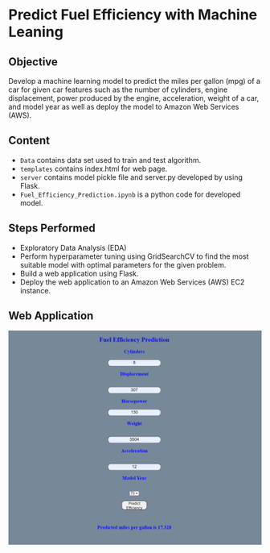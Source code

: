 # Predict Fuel Efficiency with Machine Leaning

## Objective
Develop a machine learning model to predict the miles per gallon (mpg) of a car for given car features such as the number of cylinders, engine displacement, power produced by the engine, acceleration, weight of a car, and model year as well as deploy the model to Amazon Web Services (AWS).

## Content
* `Data` contains data set used to train and test algorithm.
* `templates` contains index.html for web page.
* `server` contains model pickle file and server.py developed by using Flask.
* `Fuel_Efficiency_Prediction.ipynb` is a python code for developed model.

  
## Steps Performed

* Exploratory Data Analysis (EDA) 
* Perform hyperparameter tuning using GridSearchCV to find the most suitable model with optimal parameters for the given problem.
* Build a web application using Flask.
* Deploy the web application to an Amazon Web Services (AWS) EC2 instance.


## Web Application
![image](https://github.com/Swapnil-Rakshe/Swapnil-Rakshe/blob/main/Web%20application.png)
